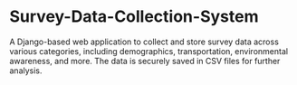 # Survey-Data-Collection-System
A Django-based web application to collect and store survey data across various categories, including demographics, transportation, environmental awareness, and more. The data is securely saved in CSV files for further analysis.
